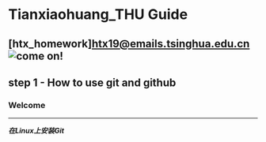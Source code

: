 # Tianxiaohuang_THU Guide

[htx_homework]htx19@emails.tsinghua.edu.cn
![come on!](C:/Users/黄天笑/Desktop/time.jpg)
---------------------

## step 1 - How to use git and github

### **Welcome**
---
***在Linux上安装Git***

####

#####

######
